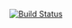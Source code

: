 [![Build Status](https://travis-ci.com/Yanushevich/Laba2.svg?branch=master)](https://travis-ci.com/Yanushevich/Laba2)
